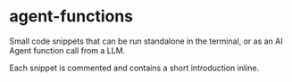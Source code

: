 # agent-functions

Small code snippets that can be run standalone in the terminal,
or as an AI Agent function call from a LLM.

Each snippet is commented and contains a short introduction inline.

